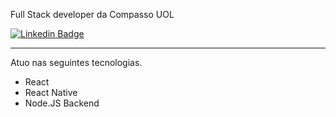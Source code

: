 Full Stack developer da Compasso UOL

[![Linkedin Badge](https://img.shields.io/badge/Wilton%20Júnior-6633cc?style=flat-square&logo=Linkedin&logoColor=white&color=30313f&link=https://www.linkedin.com/in/wilton-junior/)](https://www.linkedin.com/in/wilton-junior/) 

<hr />

Atuo nas seguintes tecnologias.

* React
* React Native
* Node.JS Backend

